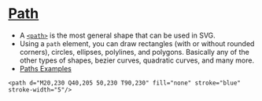 
# [Path](https://developer.mozilla.org/en-US/docs/Web/SVG/Tutorial/Basic_Shapes#path)

- A [`<path>`](https://developer.mozilla.org/en-US/docs/Web/SVG/Element/path) is the most general shape that can be used in SVG. 
- Using a `path` element, you can draw rectangles (with or without rounded corners), circles, ellipses, polylines, and polygons. Basically any of the other types of shapes, bezier curves, quadratic curves, and many more.
- [Paths Examples](https://developer.mozilla.org/en-US/docs/Web/SVG/Tutorial/Paths)

```
<path d="M20,230 Q40,205 50,230 T90,230" fill="none" stroke="blue" stroke-width="5"/>
```
